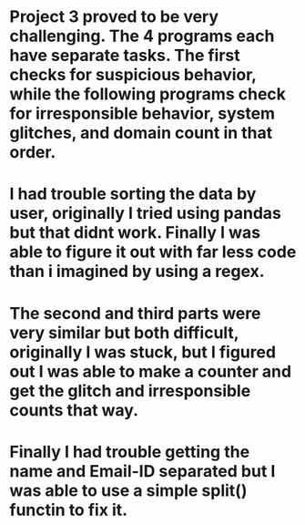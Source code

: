 # Project 3 proved to be very challenging. The 4 programs each have separate tasks. The first checks for suspicious behavior, while the following programs check for irresponsible behavior, system glitches, and domain count in that order.
# I had trouble sorting the data by user, originally I tried using pandas but that didnt work. Finally I was able to figure it out with far less code than i imagined by using a regex.
# The second and third parts were very similar but both difficult, originally I was stuck, but I figured out I was able to make a counter and get the glitch and irresponsible counts that way.
# Finally I had trouble getting the name and Email-ID separated but I was able to use a simple split() functin to fix it.

